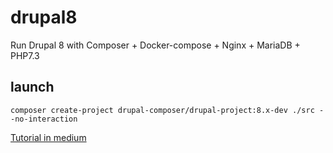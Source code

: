 # drupal8
Run Drupal 8 with Composer + Docker-compose + Nginx + MariaDB + PHP7.3 

## launch

`composer create-project drupal-composer/drupal-project:8.x-dev ./src --no-interaction`

[Tutorial in medium](https://medium.com/@didokun/run-drupal-8-with-composer-docker-compose-nginx-mariadb-php7-3-ca7d0cc71a99) 
